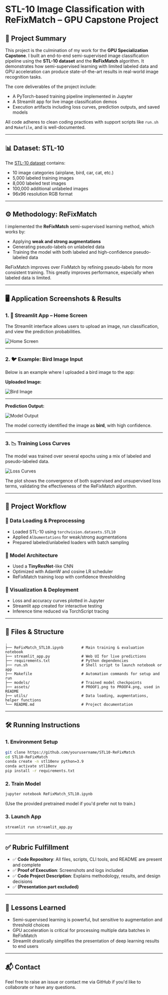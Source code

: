 # STL-10 Image Classification with ReFixMatch – GPU Capstone Project

## 🧠 Project Summary

This project is the culmination of my work for the **GPU Specialization Capstone**. I built an end-to-end semi-supervised image classification pipeline using the **STL-10 dataset** and the **ReFixMatch** algorithm. It demonstrates how semi-supervised learning with limited labeled data and GPU acceleration can produce state-of-the-art results in real-world image recognition tasks.

The core deliverables of the project include:
- A PyTorch-based training pipeline implemented in Jupyter
- A Streamlit app for live image classification demos
- Execution artifacts including loss curves, prediction outputs, and saved models

All code adheres to clean coding practices with support scripts like `run.sh` and `Makefile`, and is well-documented.

---

## 📊 Dataset: STL-10

The [STL-10 dataset](https://cs.stanford.edu/~acoates/stl10/) contains:
- 10 image categories (airplane, bird, car, cat, etc.)
- 5,000 labeled training images
- 8,000 labeled test images
- 100,000 additional unlabeled images
- 96x96 resolution RGB format

---

## ⚙️ Methodology: ReFixMatch

I implemented the **ReFixMatch** semi-supervised learning method, which works by:
- Applying **weak and strong augmentations**
- Generating pseudo-labels on unlabeled data
- Training the model with both labeled and high-confidence pseudo-labeled data

ReFixMatch improves over FixMatch by refining pseudo-labels for more consistent training. This greatly improves performance, especially when labeled data is limited.

---

## 🖥️ Application Screenshots & Results

### 1. 🔵 Streamlit App – Home Screen

The Streamlit interface allows users to upload an image, run classification, and view the prediction probabilities.

![Home Screen](./PROOF1.png)

---

### 2. 🐦 Example: Bird Image Input

Below is an example where I uploaded a bird image to the app:

**Uploaded Image:**

![Bird Image](./PROOF2.png)

---

**Prediction Output:**

![Model Output](./PROOF3.png)

The model correctly identified the image as **bird**, with high confidence.

---

### 3. 📉 Training Loss Curves

The model was trained over several epochs using a mix of labeled and pseudo-labeled data.

![Loss Curves](./PROOF4.png)

The plot shows the convergence of both supervised and unsupervised loss terms, validating the effectiveness of the ReFixMatch algorithm.

---

## 🚀 Project Workflow

### 🔹 Data Loading & Preprocessing
- Loaded STL-10 using `torchvision.datasets.STL10`
- Applied `Albumentations` for weak/strong augmentations
- Prepared labeled/unlabeled loaders with batch sampling

### 🔹 Model Architecture
- Used a **TinyResNet**-like CNN
- Optimized with AdamW and cosine LR scheduler
- ReFixMatch training loop with confidence thresholding

### 🔹 Visualization & Deployment
- Loss and accuracy curves plotted in Jupyter
- Streamlit app created for interactive testing
- Inference time reduced via TorchScript tracing

---

## 🧾 Files & Structure

```
.
├── ReFixMatch_STL10.ipynb        # Main training & evaluation notebook
├── streamlit_app.py              # Web UI for live predictions
├── requirements.txt              # Python dependencies
├── run.sh                        # Shell script to launch notebook or app
├── Makefile                      # Automation commands for setup and run
├── models/                       # Trained model checkpoints
├── assets/                       # PROOF1.png to PROOF4.png, used in README
├── utils/                        # Data loading, augmentations, helper functions
└── README.md                     # Project documentation
```

---

## 🛠️ Running Instructions

### 1. Environment Setup

```bash
git clone https://github.com/yourusername/STL10-ReFixMatch
cd STL10-ReFixMatch
conda create -n stl10env python=3.9
conda activate stl10env
pip install -r requirements.txt
```

### 2. Train Model

```bash
jupyter notebook ReFixMatch_STL10.ipynb
```

(Use the provided pretrained model if you'd prefer not to train.)

### 3. Launch App

```bash
streamlit run streamlit_app.py
```

---

## ✅ Rubric Fulfillment

- ✅ **Code Repository**: All files, scripts, CLI tools, and README are present and complete
- ✅ **Proof of Execution**: Screenshots and logs included
- ✅ **Code Project Description**: Explains methodology, results, and design decisions
- ✅ **(Presentation part excluded)**

---

## 🧠 Lessons Learned

- Semi-supervised learning is powerful, but sensitive to augmentation and threshold choices
- GPU acceleration is critical for processing multiple data batches in ReFixMatch
- Streamlit drastically simplifies the presentation of deep learning results to end users

---

## 📬 Contact

Feel free to raise an issue or contact me via GitHub if you'd like to collaborate or have any questions.
